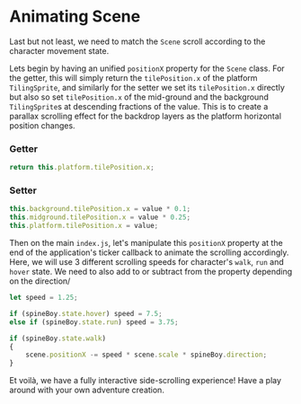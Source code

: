# Animating Scene

Last but not least, we need to match the `Scene` scroll according to the character movement state.

Lets begin by having an unified `positionX` property for the `Scene` class. For the getter, this will simply return the `tilePosition.x` of the platform `TilingSprite`, and similarly for the setter we set its `tilePosition.x` directly but also so set `tilePosition.x` of the mid-ground and the background `TilingSprite`s at descending fractions of the value. This is to create a parallax scrolling effect for the backdrop layers as the platform horizontal position changes.

### Getter

```javascript
return this.platform.tilePosition.x;
```

### Setter

```javascript
this.background.tilePosition.x = value * 0.1;
this.midground.tilePosition.x = value * 0.25;
this.platform.tilePosition.x = value;
```

Then on the main `index.js`, let's manipulate this `positionX` property at the end of the application's ticker callback to animate the scrolling accordingly. Here, we will use 3 different scrolling speeds for character's `walk`, `run` and `hover` state. We need to also add to or subtract from the property depending on the direction/

```javascript
let speed = 1.25;

if (spineBoy.state.hover) speed = 7.5;
else if (spineBoy.state.run) speed = 3.75;

if (spineBoy.state.walk)
{
    scene.positionX -= speed * scene.scale * spineBoy.direction;
}
```

Et voilà, we have a fully interactive side-scrolling experience! Have a play around with your own adventure creation.